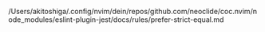 /Users/akitoshiga/.config/nvim/dein/repos/github.com/neoclide/coc.nvim/node_modules/eslint-plugin-jest/docs/rules/prefer-strict-equal.md